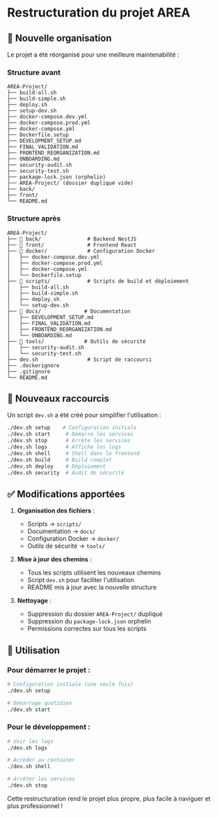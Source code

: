 # Restructuration du projet AREA

## 📁 Nouvelle organisation

Le projet a été réorganisé pour une meilleure maintenabilité :

### Structure avant
```
AREA-Project/
├── build-all.sh
├── build-simple.sh
├── deploy.sh
├── setup-dev.sh
├── docker-compose.dev.yml
├── docker-compose.prod.yml
├── docker-compose.yml
├── Dockerfile.setup
├── DEVELOPMENT_SETUP.md
├── FINAL_VALIDATION.md
├── FRONTEND_REORGANIZATION.md
├── ONBOARDING.md
├── security-audit.sh
├── security-test.sh
├── package-lock.json (orphelin)
├── AREA-Project/ (dossier dupliqué vide)
├── back/
├── front/
└── README.md
```

### Structure après
```
AREA-Project/
├── 📁 back/               # Backend NestJS
├── 📁 front/              # Frontend React
├── 📁 docker/             # Configuration Docker
│   ├── docker-compose.dev.yml
│   ├── docker-compose.prod.yml
│   ├── docker-compose.yml
│   └── Dockerfile.setup
├── 📁 scripts/            # Scripts de build et déploiement
│   ├── build-all.sh
│   ├── build-simple.sh
│   ├── deploy.sh
│   └── setup-dev.sh
├── 📁 docs/              # Documentation
│   ├── DEVELOPMENT_SETUP.md
│   ├── FINAL_VALIDATION.md
│   ├── FRONTEND_REORGANIZATION.md
│   └── ONBOARDING.md
├── 📁 tools/             # Outils de sécurité
│   ├── security-audit.sh
│   └── security-test.sh
├── dev.sh                # Script de raccourci
├── .dockerignore
├── .gitignore
└── README.md
```

## 🔧 Nouveaux raccourcis

Un script `dev.sh` a été créé pour simplifier l'utilisation :

```bash
./dev.sh setup    # Configuration initiale
./dev.sh start     # Démarre les services
./dev.sh stop      # Arrête les services
./dev.sh logs      # Affiche les logs
./dev.sh shell     # Shell dans le frontend
./dev.sh build     # Build complet
./dev.sh deploy    # Déploiement
./dev.sh security  # Audit de sécurité
```

## ✅ Modifications apportées

1. **Organisation des fichiers** :
   - Scripts → `scripts/`
   - Documentation → `docs/`
   - Configuration Docker → `docker/`
   - Outils de sécurité → `tools/`

2. **Mise à jour des chemins** :
   - Tous les scripts utilisent les nouveaux chemins
   - Script `dev.sh` pour faciliter l'utilisation
   - README mis à jour avec la nouvelle structure

3. **Nettoyage** :
   - Suppression du dossier `AREA-Project/` dupliqué
   - Suppression du `package-lock.json` orphelin
   - Permissions correctes sur tous les scripts

## 🚀 Utilisation

### Pour démarrer le projet :
```bash
# Configuration initiale (une seule fois)
./dev.sh setup

# Démarrage quotidien
./dev.sh start
```

### Pour le développement :
```bash
# Voir les logs
./dev.sh logs

# Accéder au container
./dev.sh shell

# Arrêter les services
./dev.sh stop
```

Cette restructuration rend le projet plus propre, plus facile à naviguer et plus professionnel !